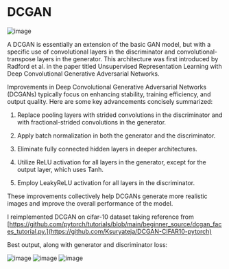 # DCGAN
![image](https://github.com/user-attachments/assets/53b17464-047c-42d3-941c-f8ff4d38f067)

A DCGAN is essentially an extension of the basic GAN model, but with a specific use of convolutional layers in the discriminator and convolutional-transpose layers in the generator. This architecture was first introduced by Radford et al. in the paper titled Unsupervised Representation Learning with Deep Convolutional Generative Adversarial Networks.

Improvements in Deep Convolutional Generative Adversarial Networks (DCGANs) typically focus on enhancing stability, training efficiency, and output quality. Here are some key advancements concisely summarized:

1. Replace pooling layers with strided convolutions in the discriminator and with fractional-strided convolutions in the generator.

2. Apply batch normalization in both the generator and the discriminator.

3. Eliminate fully connected hidden layers in deeper architectures.

4. Utilize ReLU activation for all layers in the generator, except for the output layer, which uses Tanh.

5. Employ LeakyReLU activation for all layers in the discriminator.

These improvements collectively help DCGANs generate more realistic images and improve the overall performance of the model.

I reimplemented DCGAN on cifar-10 dataset taking reference from [https://github.com/pytorch/tutorials/blob/main/beginner_source/dcgan_faces_tutorial.py.](https://github.com/Ksuryateja/DCGAN-CIFAR10-pytorch)

Best output, along with generator and discriminator loss:





![image](https://github.com/user-attachments/assets/06011fa5-5901-440d-850c-69f3049eacad)
![image](https://github.com/user-attachments/assets/2f2a86be-65e8-494c-9dfe-660e4c5e764a)
![image](https://github.com/user-attachments/assets/65416ff3-9194-4c13-b2a8-1e8ad1d25ac8)
